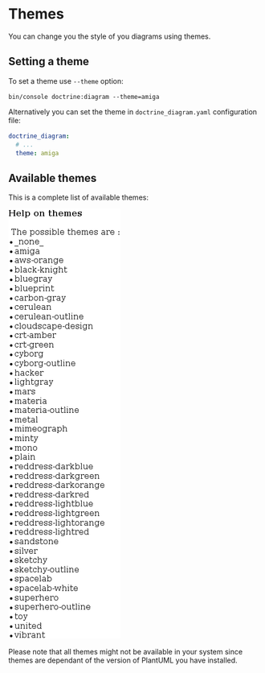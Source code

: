 # Themes

You can change you the style of you diagrams using themes.

## Setting a theme

To set a theme use `--theme` option:

```console
bin/console doctrine:diagram --theme=amiga
```

Alternatively you can set the theme in `doctrine_diagram.yaml` configuration
file:

```yaml
doctrine_diagram:
  # ...
  theme: amiga
```

## Available themes

This is a complete list of available themes:

![plantuml themes](images/themes.png)

Please note that all themes might not be available in your system since themes
are dependant of the version of PlantUML you have installed.
